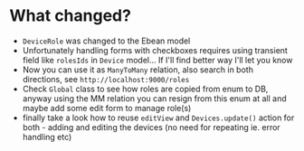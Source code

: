 # What changed?

 * `DeviceRole` was changed to the Ebean model
 * Unfortunately handling forms with checkboxes requires using transient field like `rolesIds` in `Device` model... If I'll find better way I'll let you know
 * Now you can use it as `ManyToMany` relation, also search in both directions, see `http://localhost:9000/roles`
 * Check `Global` class to see how roles are copied from enum to DB, anyway using the MM relation you can resign from this enum at all and maybe add some edit form to manage role(s)
 * finally take a look how to reuse `editView` and `Devices.update()` action for both - adding and editing the devices (no need for repeating ie. error handling etc)